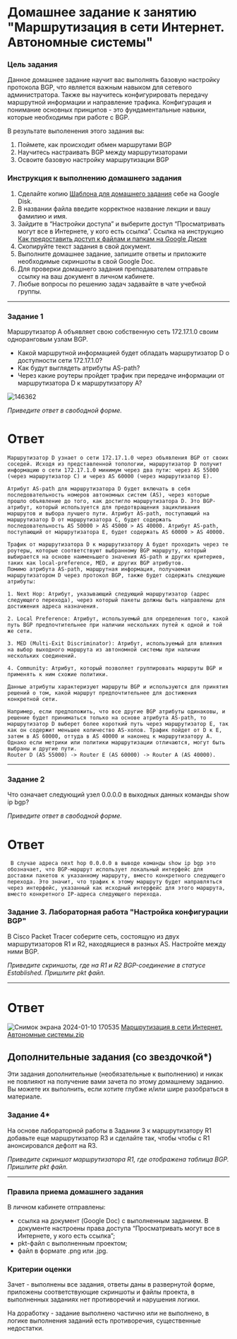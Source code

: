 # Домашнее задание к занятию "Маршрутизация в сети Интернет. Автономные системы"

### Цель задания

Данное домашнее задание научит вас выполнять базовую настройку протокола BGP, что является важным навыком для сетевого администратора. 
Также вы научитесь конфигурировать передачу маршрутной информации и направление трафика. Конфигурация и понимание основных принципов - это фундаментальные навыки, которые необходимы при работе с BGP. 

В результате выполенения этого задания вы:
1. Поймете, как происходит обмен маршрутами BGP
2. Научитесь настраивать BGP между маршрутизаторами
3. Освоите базовую настройку маршрутизации BGP

### Инструкция к выполнению домашнего задания

1. Сделайте копию [Шаблона для домашнего задания](https://docs.google.com/document/d/1youKpKm_JrC0UzDyUslIZW2E2bIv5OVlm_TQDvH5Pvs/edit) себе на Google Disk.
2. В названии файла введите корректное название лекции и вашу фамилию и имя.
3. Зайдите в “Настройки доступа” и выберите доступ “Просматривать могут все в Интернете, у кого есть ссылка”.
 Ссылка на инструкцию [Как предоставить доступ к файлам и папкам на Google Диске](https://support.google.com/docs/answer/2494822?hl=ru&co=GENIE.Platform%3DDesktop)
5. Скопируйте текст задания в свой документ.
6. Выполните домашнее задание, запишите ответы и приложите необходимые скриншоты в свой Google Doc.
7. Для проверки домашнего задания преподавателем отправьте ссылку на ваш документ в личном кабинете.
8. Любые вопросы по решению задач задавайте в чате учебной группы.

------

### Задание 1

Маршрутизатор А объявляет свою собственную сеть 172.17.1.0 своим одноранговым узлам BGP. 
- Какой маршрутной информацией будет обладать маршрутизатор D о доступности сети 172.17.1.0?
- Как будут выглядеть атрибуты AS-path? 
- Через какие роутеры пройдет трафик при передаче информации от маршрутизатора D к маршрутизатору А?

![146362](https://user-images.githubusercontent.com/85474612/153883049-616b66f2-f8c8-4697-a668-7ff1bb41908e.jpg)

*Приведите ответ в свободной форме.*
# Ответ
```
Маршрутизатор D узнает о сети 172.17.1.0 через объявления BGP от своих соседей. Исходя из представленной топологии, маршрутизатор D получит информацию о сети 172.17.1.0 минимум через два пути: через AS 55000 (через маршрутизатор C) и через AS 60000 (через маршрутизатор E).

Атрибут AS-path для маршрутизатора D будет включать в себя последовательность номеров автономных систем (AS), через которые прошло объявление до того, как достигло маршрутизатора D. Это BGP-атрибут, который используется для предотвращения зацикливания маршрутов и выбора лучшего пути. Атрибут AS-path, поступающий на маршрутизатор D от маршрутизатора C, будет содержать последовательность AS 50000 > AS 45000 > AS 40000. Атрибут AS-path, поступающий от маршрутизатора E, будет содержать AS 60000 > AS 40000.

Трафик от маршрутизатора D к маршрутизатору А будет проходить через те роутеры, которые соответствуют выбранному BGP маршруту, который выбирается на основе наименьшего значения AS-path и других критериев, таких как local-preference, MED, и других BGP атрибутов.
Помимо атрибута AS-path, маршрутная информация, получаемая маршрутизатором D через протокол BGP, также будет содержать следующие атрибуты:

1. Next Hop: Атрибут, указывающий следующий маршрутизатор (адрес следующего перехода), через который пакеты должны быть направлены для достижения адреса назначения. 

2. Local Preference: Атрибут, используемый для определения того, какой путь BGP предпочтительнее при наличии нескольких путей к одной и той же сети.

3. MED (Multi-Exit Discriminator): Атрибут, используемый для влияния на выбор выходного маршрута из автономной системы при наличии нескольких соединений. 

4. Community: Атрибут, который позволяет группировать маршруты BGP и применять к ним схожие политики.

Данные атрибуты характеризуют маршруты BGP и используются для принятия решений о том, какой маршрут предпочтительнее для достижения конкретной сети.

Например, если предположить, что все другие BGP атрибуты одинаковы, и решение будет приниматься только на основе атрибута AS-path, то маршрутизатор D выберет более короткий путь через маршрутизатор E, так как он содержит меньшее количество AS-хопов. Трафик пойдет от D к E, затем в AS 60000, оттуда в AS 40000 и наконец к маршрутизатору A. Однако если метрики или политики маршрутизации отличаются, могут быть выбраны и другие пути.
Router D (AS 55000) -> Router E (AS 60000) -> Router A (AS 40000).
```
---

### Задание 2

Что означает следующий узел 0.0.0.0 в выходных данных команды show ip bgp?

*Приведите ответ в свободной форме.*
# Ответ
```
 В случае адреса next hop 0.0.0.0 в выводе команды show ip bgp это обозначает, что BGP-маршрут использует локальный интерфейс для доставки пакетов к указанному маршруту, вместо конкретного следующего перехода. Это значит, что трафик к этому маршруту будет направляться через интерфейс, указанный как исходный интерфейс для этого маршрута, вместо конкретного IP-адреса следующего перехода.
```
### Задание 3. Лабораторная работа "Настройка конфигурации BGP"

В Cisco Packet Tracer соберите сеть, состоящую из двух маршрутизаторов R1 и R2, находящиеся в разных AS. Настройте между ними BGP.

*Приведите скриншоты, где на R1 и R2 BGP-соединение в статусе Established. Пришлите pkt файл.*

---
# Ответ
![Снимок экрана 2024-01-10 170535](https://github.com/Kapotov/drut-homeworks/assets/123774335/c83604c8-1ff0-46cd-b7bc-2f6f279b288c)
[Маршрутизация в сети Интернет. Автономные системы.zip](https://github.com/Kapotov/drut-homeworks/files/13888739/default.zip)




## Дополнительные задания (со звездочкой*)
Эти задания дополнительные (необязательные к выполнению) и никак не повлияют на получение вами зачета по этому домашнему заданию. Вы можете их выполнить, если хотите глубже и/или шире разобраться в материале.

### Задание 4*

На основе лабораторной работы в Задании 3 к маршрутизатору R1 добавьте еще маршрутизатор R3 и сделайте так, чтобы  чтобы  с R1 анонсировался дефолт на R3.

*Приведите скриншот маршрутизатора R1, где отображена таблица BGP. Пришлите pkt файл.*

---
### Правила приема домашнего задания

В личном кабинете отправлены:

- ссылка на документ (Google Doc) с выполненным заданием. В документе настроены права доступа “Просматривать могут все в Интернете, у кого есть ссылка”;
- pkt-файл с выполненным проектом;
- файл в формате .png или .jpg.

### Критерии оценки

Зачет - выполнены все задания, ответы даны в развернутой форме, приложены соответствующие скриншоты и файлы проекта, в выполненных заданиях нет противоречий и нарушения логики.

На доработку - задание выполнено частично или не выполнено, в логике выполнения заданий есть противоречия, существенные недостатки.
